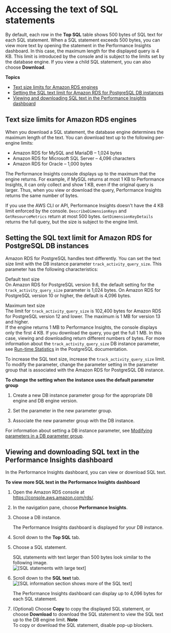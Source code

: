 # Accessing the text of SQL statements<a name="USER_PerfInsights.UsingDashboard.SQLTextSize"></a>

By default, each row in the **Top SQL** table shows 500 bytes of SQL text for each SQL statement\. When a SQL statement exceeds 500 bytes, you can view more text by opening the statement in the Performance Insights dashboard\. In this case, the maximum length for the displayed query is 4 KB\. This limit is introduced by the console and is subject to the limits set by the database engine\. If you view a child SQL statement, you can also choose **Download**\.

**Topics**
+ [Text size limits for Amazon RDS engines](#sql-text-engine-limits)
+ [Setting the SQL text limit for Amazon RDS for PostgreSQL DB instances](#USER_PerfInsights.UsingDashboard.SQLTextLimit)
+ [Viewing and downloading SQL text in the Performance Insights dashboard](#view-download-text)

## Text size limits for Amazon RDS engines<a name="sql-text-engine-limits"></a>

When you download a SQL statement, the database engine determines the maximum length of the text\. You can download text up to the following per\-engine limits:
+ Amazon RDS for MySQL and MariaDB – 1,024 bytes
+ Amazon RDS for Microsoft SQL Server – 4,096 characters
+ Amazon RDS for Oracle – 1,000 bytes

The Performance Insights console displays up to the maximum that the engine returns\. For example, if MySQL returns at most 1 KB to Performance Insights, it can only collect and show 1 KB, even if the original query is larger\. Thus, when you view or download the query, Performance Insights returns the same number of bytes\.

If you use the AWS CLI or API, Performance Insights doesn't have the 4 KB limit enforced by the console\. `DescribeDimensionKeys` and `GetResourceMetrics` return at most 500 bytes\. `GetDimensionKeyDetails` returns the full query, but the size is subject to the engine limit\. 

## Setting the SQL text limit for Amazon RDS for PostgreSQL DB instances<a name="USER_PerfInsights.UsingDashboard.SQLTextLimit"></a>

Amazon RDS for PostgreSQL handles text differently\. You can set the text size limit with the DB instance parameter `track_activity_query_size`\. This parameter has the following characteristics:

Default text size  
On Amazon RDS for PostgreSQL version 9\.6, the default setting for the `track_activity_query_size` parameter is 1,024 bytes\. On Amazon RDS for PostgreSQL version 10 or higher, the default is 4,096 bytes\.

Maximum text size  
The limit for `track_activity_query_size` is 102,400 bytes for Amazon RDS for PostgreSQL version 12 and lower\. The maximum is 1 MB for version 13 and higher\.   
If the engine returns 1 MB to Performance Insights, the console displays only the first 4 KB\. If you download the query, you get the full 1 MB\. In this case, viewing and downloading return different numbers of bytes\. For more information about the `track_activity_query_size` DB instance parameter, see [Run\-time Statistics](https://www.postgresql.org/docs/current/runtime-config-statistics.html) in the PostgreSQL documentation\.

To increase the SQL text size, increase the `track_activity_query_size` limit\. To modify the parameter, change the parameter setting in the parameter group that is associated with the Amazon RDS for PostgreSQL DB instance\.

**To change the setting when the instance uses the default parameter group**

1. Create a new DB instance parameter group for the appropriate DB engine and DB engine version\.

1. Set the parameter in the new parameter group\.

1. Associate the new parameter group with the DB instance\.

For information about setting a DB instance parameter, see [Modifying parameters in a DB parameter group](USER_WorkingWithDBInstanceParamGroups.md#USER_WorkingWithParamGroups.Modifying)\.

## Viewing and downloading SQL text in the Performance Insights dashboard<a name="view-download-text"></a>

In the Performance Insights dashboard, you can view or download SQL text\.

**To view more SQL text in the Performance Insights dashboard**

1. Open the Amazon RDS console at [https://console\.aws\.amazon\.com/rds/](https://console.aws.amazon.com/rds/)\.

1. In the navigation pane, choose **Performance Insights**\.

1. Choose a DB instance\.

   The Performance Insights dashboard is displayed for your DB instance\.

1. Scroll down to the **Top SQL** tab\.

1. Choose a SQL statement\.

   SQL statements with text larger than 500 bytes look similar to the following image\.  
![\[SQL statements with large text\]](http://docs.aws.amazon.com/AmazonRDS/latest/UserGuide/./images/perf-insights-large-text-1.png)

1. Scroll down to the **SQL text** tab\.  
![\[SQL information section shows more of the SQL text\]](http://docs.aws.amazon.com/AmazonRDS/latest/UserGuide/./images/perf-insights-large-text-2.png)

   The Performance Insights dashboard can display up to 4,096 bytes for each SQL statement\.

1. \(Optional\) Choose **Copy** to copy the displayed SQL statement, or choose **Download** to download the SQL statement to view the SQL text up to the DB engine limit\.
**Note**  
To copy or download the SQL statement, disable pop\-up blockers\. 